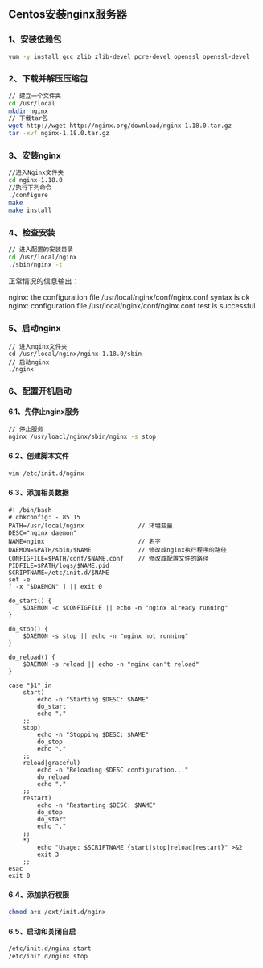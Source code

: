 ## Centos安装nginx服务器

### 1、安装依赖包

```bash
yum -y install gcc zlib zlib-devel pcre-devel openssl openssl-devel
```

### 2、下载并解压压缩包

```bash
// 建立一个文件夹
cd /usr/local
mkdir nginx
// 下载tar包
wget http://wget http://nginx.org/download/nginx-1.18.0.tar.gz
tar -xvf nginx-1.18.0.tar.gz
```

### 3、安装nginx

```bash
//进入Nginx文件夹
cd nginx-1.18.0
//执行下列命令
./configure
make
make install
```

### 4、检查安装

```bash
// 进入配置的安装目录
cd /usr/local/nginx
./sbin/nginx -t
```

正常情况的信息输出：

nginx: the configuration file /usr/local/nginx/conf/nginx.conf syntax is ok
nginx: configuration file /usr/local/nginx/conf/nginx.conf test is successful

### 5、启动nginx

```
// 进入nginx文件夹
cd /usr/local/nginx/nginx-1.18.0/sbin
// 启动nginx
./nginx
```

### 6、配置开机启动

#### 6.1、先停止nginx服务

```bash
// 停止服务
nginx /usr/loacl/nginx/sbin/nginx -s stop
```

#### 6.2、创建脚本文件

```bash
vim /etc/init.d/nginx
```

#### 6.3、添加相关数据

```
#! /bin/bash
# chkconfig: - 85 15
PATH=/usr/local/nginx				// 环境变量
DESC="nginx daemon"			
NAME=nginx							// 名字
DAEMON=$PATH/sbin/$NAME				// 修改成nginx执行程序的路径
CONFIGFILE=$PATH/conf/$NAME.conf	// 修改成配置文件的路径
PIDFILE=$PATH/logs/$NAME.pid
SCRIPTNAME=/etc/init.d/$NAME
set -e
[ -x "$DAEMON" ] || exit 0

do_start() {
    $DAEMON -c $CONFIGFILE || echo -n "nginx already running"
}

do_stop() {
    $DAEMON -s stop || echo -n "nginx not running"
}

do_reload() {
    $DAEMON -s reload || echo -n "nginx can't reload"
}

case "$1" in
    start)
        echo -n "Starting $DESC: $NAME"
        do_start
        echo "."
    ;;
    stop)
        echo -n "Stopping $DESC: $NAME"
        do_stop
        echo "."
    ;;
    reload|graceful)
        echo -n "Reloading $DESC configuration..."
        do_reload
        echo "."
    ;;
    restart)
        echo -n "Restarting $DESC: $NAME"
        do_stop
        do_start
        echo "."
    ;;
    *)
        echo "Usage: $SCRIPTNAME {start|stop|reload|restart}" >&2
        exit 3
    ;;
esac
exit 0
```

#### 6.4、添加执行权限

```bash
chmod a+x /ext/init.d/nginx
```

#### 6.5、启动和关闭自启

```bash
/etc/init.d/nginx start
/etc/init.d/nginx stop
```

